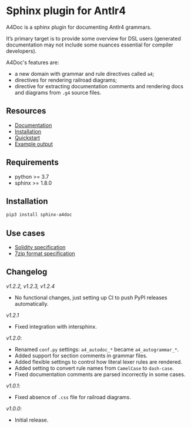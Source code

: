 # Sphinx plugin for Antlr4

A4Doc is a sphinx plugin for documenting Antlr4 grammars.

It’s primary target is to provide some overview for DSL users
(generated documentation may not include some nuances essential
for compiler developers).

A4Doc's features are:

- a new domain with grammar and rule directives called ``a4``;
- directives for rendering railroad diagrams;
- directive for extracting documentation comments and rendering docs and
  diagrams from `.g4` source files.

<!--- cut --->

## Resources

- [Documentation](https://amatanhead.github.io/sphinx-a4doc/)
- [Installation](https://amatanhead.github.io/sphinx-a4doc/#installation)
- [Quickstart](https://amatanhead.github.io/sphinx-a4doc/#quickstart)
- [Example output](https://amatanhead.github.io/sphinx-a4doc/#example-output)

## Requirements

- python >= 3.7
- sphinx >= 1.8.0

## Installation

```sh
pip3 install sphinx-a4doc
```

## Use cases

- [Solidity specification](https://docs.soliditylang.org/en/latest/grammar.html)
- [7zip format specification](https://py7zr.readthedocs.io/en/latest/archive_format.html)

## Changelog

*v1.2.2, v1.2.3, v1.2.4*

- No functional changes, just setting up CI to push PyPI releases automatically.

*v1.2.1*

- Fixed integration with intersphinx.

*v1.2.0*:

- Renamed `conf.py` settings: `a4_autodoc_*` became `a4_autogrammar_*`.
- Added support for section comments in grammar files.
- Added flexible settings to control how literal lexer rules are rendered.
- Added setting to convert rule names from ``CamelCase`` to ``dash-case``.
- Fixed documentation comments are parsed incorrectly in some cases.

*v1.0.1*:

- Fixed absence of `.css` file for railroad diagrams.

*v1.0.0*:

- Initial release.

